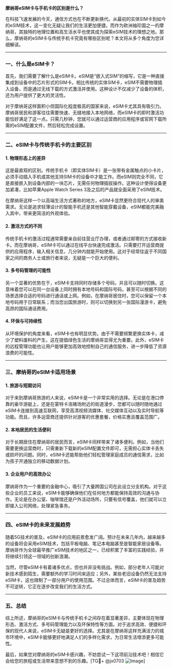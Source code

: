 **摩纳哥eSIM卡与手机卡的区别是什么？**

在科技飞速发展的今天，通信方式也在不断更新换代。从最初的实体SIM卡到如今的eSIM技术，这一变化无疑让我们的生活更加便捷。而作为欧洲袖珍国之一的摩纳哥，其独特的地理位置和高生活水平也使其成为探索eSIM技术的理想之地。那么，摩纳哥的eSIM卡与传统手机卡究竟有哪些区别呢？本文将从多个角度为您详细解读。

---

### **一、什么是eSIM卡？**
首先，我们需要了解什么是eSIM卡。eSIM是“嵌入式SIM”的缩写，它是一种直接集成到设备中的芯片形式的SIM卡。相比传统的实体SIM卡，eSIM不需要物理插入设备，而是通过无线下载的方式激活并使用。这种设计不仅减少了设备的体积，还为用户提供了更大的灵活性。

对于摩纳哥这样面积小但国际化程度极高的国家来说，eSIM卡尤其具有吸引力。摩纳哥居民和游客往往需要快速、无缝地接入本地网络，而eSIM卡的即时激活功能恰好满足了这一点。只需几秒钟，您就可以通过运营商的应用程序或官网下载所需的eSIM配置文件，然后轻松完成设置。

---

### **二、eSIM卡与传统手机卡的主要区别**

#### 1. **物理形态上的差异**
这是最直观的区别。传统手机卡（即实体SIM卡）是一张带有金属触点的小卡片，必须手动插入手机或其他支持SIM卡的设备中才能工作。而eSIM则完全不同，它是直接嵌入到设备内部的一块芯片，无需任何物理插拔操作。这种设计使得设备更加紧凑，比如苹果Apple Watch Series 3及之后的产品就全面采用了eSIM技术。

在摩纳哥这样一个以高端生活方式著称的地方，eSIM卡显然更符合现代人的审美需求。无论是追求轻薄设计的智能手机还是其他智能穿戴设备，eSIM都能完美融入其中，带来更简洁的外观体验。

#### 2. **激活方式的不同**
传统手机卡的激活过程通常需要亲自前往营业厅办理，或者通过邮寄的方式接收新卡。而在摩纳哥，eSIM卡可以通过在线平台快速完成激活。只需要打开运营商提供的应用程序，输入相关信息，几分钟内就能开始使用。这对于经常往返于不同国家之间的商务人士或旅行者来说，无疑是一个巨大的便利。

#### 3. **多号码管理的可能性**
另一个显著的优势在于，eSIM卡支持同时存储多个号码，并且可以随时切换。这意味着您可以在同一台设备上同时拥有本地号码和国际号码，甚至可以根据不同的场景选择合适的号码进行通话或上网。例如，在摩纳哥居住时，您可以保留一个本地号码用于日常联系；而当您出国旅游时，则可以切换到另一张国际漫游卡，避免高昂的国际通话费用。

#### 4. **环保与可持续性**
从环境保护的角度来看，eSIM卡也有明显优势。由于不需要频繁更换实体卡，减少了塑料废料的产生，这在提倡绿色生活的摩纳哥显得尤为重要。此外，eSIM卡的远程管理功能也让用户能够更加高效地控制自己的通信服务，进一步降低了资源浪费的可能性。

---

### **三、摩纳哥的eSIM卡适用场景**

#### 1. **旅游与短期访问**
对于来到摩纳哥旅游的人来说，eSIM卡是一个非常实用的选择。无论是在港口停靠的豪华游艇上，还是在蒙特卡洛赌场附近的街道漫步，您都可以随时随地通过eSIM卡连接到高速互联网，享受高清视频流媒体、社交媒体互动以及实时导航等功能。而且，许多运营商还提供针对游客的优惠套餐，价格实惠且覆盖范围广。

#### 2. **本地居民的生活便利**
对于长期居住在摩纳哥的居民而言，eSIM卡同样带来了诸多便利。例如，当他们需要更换运营商时，只需重新下载新的eSIM配置文件即可，无需担心实体卡丢失或损坏的问题。同时，eSIM卡还能帮助他们轻松管理家庭成员的通信需求，比如为孩子开通独立的移动数据计划。

#### 3. **企业用户的高效办公**
摩纳哥作为一个重要的金融中心，吸引了大量跨国公司在此设立分支机构。对于这些企业的员工来说，eSIM卡能够确保他们在任何地方都能保持高效的沟通与协作。无论是在办公室、咖啡馆还是户外活动场所，只要有信号覆盖，他们就可以立即接入公司网络，处理紧急事务。

---

### **四、eSIM卡的未来发展趋势**

随着5G技术的普及，eSIM卡的应用前景愈发广阔。预计在未来几年内，越来越多的设备将会采用eSIM技术，包括平板电脑、笔记本电脑甚至是智能家居设备等。摩纳哥作为全球最早推广eSIM技术的地区之一，已经积累了丰富的实践经验，并将继续引领这一领域的创新浪潮。

当然，尽管eSIM卡有着诸多优点，但也并非没有挑战。例如，部分老年人可能对新技术感到陌生，需要额外的学习时间来适应；另外，某些老旧设备仍然无法支持eSIM卡，这也限制了一部分用户的使用范围。不过总体而言，eSIM卡的普及趋势不可逆转，它正在逐步改变我们的生活方式。

---

### **五、总结**
综上所述，摩纳哥的eSIM卡与传统手机卡之间存在着显著差异，主要体现在物理形态、激活方式、多号码管理能力以及环保特性等方面。对于追求高效、便捷和环保的现代人来说，eSIM卡无疑是更好的选择。尤其是在摩纳哥这样充满活力的城市环境中，eSIM卡能够更好地满足人们的多样化需求，为日常生活增添更多可能性。

最后，如果您对摩纳哥的eSIM卡感兴趣，不妨尝试一下这项前沿技术吧！相信它会给您的旅程或生活带来意想不到的乐趣。[TG💪+ @jx0703 ![Image](https://github.com/user-attachments/assets/dbca1d08-cadb-493c-b0ec-ad6f7a83f270)]